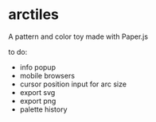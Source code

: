 arctiles
========

A pattern and color toy made with Paper.js

to do:
- info popup
- mobile browsers
- cursor position input for arc size
- export svg
- export png
- palette history
